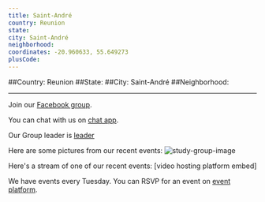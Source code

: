 ```yaml
---
title: Saint-André
country: Reunion
state: 
city: Saint-André
neighborhood: 
coordinates: -20.960633, 55.649273
plusCode:
---
```


##Country: Reunion
##State: 
##City: Saint-André
##Neighborhood: 
*****
Join our [Facebook group](https://www.facebook.com/groups/free.code.camp.your.city.saint.andre).

You can chat with us on [chat app]().

Our Group leader is [leader]()

Here are some pictures from our recent events:
![study-group-image]()

Here's a stream of one of our recent events:
[video hosting platform embed]

We have events every Tuesday. You can RSVP for an event on [event platform]().
